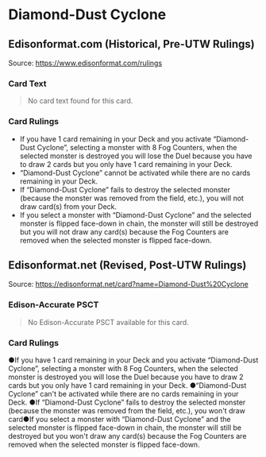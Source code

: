 # Diamond-Dust Cyclone

## Edisonformat.com (Historical, Pre-UTW Rulings)

Source: https://www.edisonformat.com/rulings

### Card Text

> No card text found for this card.

### Card Rulings

*   If you have 1 card remaining in your Deck and you activate “Diamond-Dust Cyclone”, selecting a monster with 8 Fog Counters, when the selected monster is destroyed you will lose the Duel because you have to draw 2 cards but you only have 1 card remaining in your Deck.
*   “Diamond-Dust Cyclone” cannot be activated while there are no cards remaining in your Deck.
*   If “Diamond-Dust Cyclone” fails to destroy the selected monster (because the monster was removed from the field, etc.), you will not draw card(s) from your Deck.
*   If you select a monster with “Diamond-Dust Cyclone” and the selected monster is flipped face-down in chain, the monster will still be destroyed but you will not draw any card(s) because the Fog Counters are removed when the selected monster is flipped face-down.

## Edisonformat.net (Revised, Post-UTW Rulings)

Source: https://edisonformat.net/card?name=Diamond-Dust%20Cyclone

### Edison-Accurate PSCT

> No Edison-Accurate PSCT available for this card.

### Card Rulings

●If you have 1 card remaining in your Deck and you activate “Diamond-Dust Cyclone”, selecting a monster with 8 Fog Counters, when the selected monster is destroyed you will lose the Duel because you have to draw 2 cards but you only have 1 card remaining in your Deck.
●“Diamond-Dust Cyclone” can't be activated while there are no cards remaining in your Deck.
●If “Diamond-Dust Cyclone” fails to destroy the selected monster (because the monster was removed from the field, etc.), you won't draw card●If you select a monster with “Diamond-Dust Cyclone” and the selected monster is flipped face-down in chain, the monster will still be destroyed but you won't draw any card(s) because the Fog Counters are removed when the selected monster is flipped face-down.
            